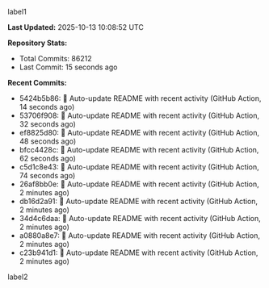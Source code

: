 
label1 
<!-- ACTIVITY_START -->
**Last Updated:** 2025-10-13 10:08:52 UTC

**Repository Stats:**
- Total Commits: 86212
- Last Commit: 15 seconds ago

**Recent Commits:**
- 5424b5b86: 🤖 Auto-update README with recent activity (GitHub Action, 14 seconds ago)
- 53706f908: 🤖 Auto-update README with recent activity (GitHub Action, 32 seconds ago)
- ef8825d80: 🤖 Auto-update README with recent activity (GitHub Action, 48 seconds ago)
- bfcc4428c: 🤖 Auto-update README with recent activity (GitHub Action, 62 seconds ago)
- c5d1c8e43: 🤖 Auto-update README with recent activity (GitHub Action, 74 seconds ago)
- 26af8bb0e: 🤖 Auto-update README with recent activity (GitHub Action, 2 minutes ago)
- db16d2a91: 🤖 Auto-update README with recent activity (GitHub Action, 2 minutes ago)
- 34d4c6daa: 🤖 Auto-update README with recent activity (GitHub Action, 2 minutes ago)
- a0880a8e7: 🤖 Auto-update README with recent activity (GitHub Action, 2 minutes ago)
- c23b941d1: 🤖 Auto-update README with recent activity (GitHub Action, 2 minutes ago)
<!-- ACTIVITY_END -->

label2
